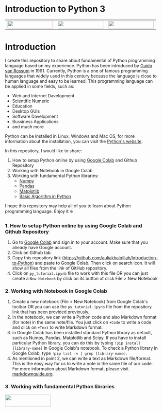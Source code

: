 # Introduction to Python 3
|  |  |  |
|:----:|:----:|:----:|
| [<img align="center" width="150" height="25" src="https://colab.research.google.com/assets/colab-badge.svg">](https://colab.research.google.com/notebooks/intro.ipynb?utm_source=scs-index) | [<img align="center" width="150" height="25" src="https://img.shields.io/badge/Made%20with-Jupyter-orange?style=for-the-badge&logo=Jupyter">](https://jupyter.org/try) | [<img align="center" width="150" height="25" src="http://ForTheBadge.com/images/badges/made-with-python.svg">](https://www.python.org/) |


# Introduction
I create this repository to share about fundamental of Python programming language based on my experience. Python has been introduced by [Guido van Rossum](https://en.wikipedia.org/wiki/Guido_van_Rossum) in 1991. Currently, Python is a one of famous programming languages that widely used in this century because the language is close to human language and easy to be learned. This programming language can be applied in some fields, such as:

- Web and Internet Davelopment
- Scientific Numeric
- Education
- Desktop GUIs
- Software Davelopment
- Bussiness Applications
- and much more

Python can be installed in Linux, Windows and Mac OS, for more information about the installation, you can visit the [Python's website](https://www.python.org/downloads/).

In this repository, I would like to share:

1. How to setup Python online by using [Google Colab](https://colab.research.google.com/notebooks/intro.ipynb) and Github Repository
2. Working with Notebook in Google Colab
3. Working with fundamental Python libraries:
   - [Numpy](https://numpy.org/)
   - [Pandas](https://pandas.pydata.org/)
   - [Matplotlib](https://matplotlib.org/)
   - [Basic Algorithm in Python](https://render.githubusercontent.com/view/ipynb?color_mode=light&commit=8922ccc9d479b29054fdcc1815bf3f35981fbeb8&enc_url=68747470733a2f2f7261772e67697468756275736572636f6e74656e742e636f6d2f61756c69616b68616c71696c6c61682f496e74726f64756374696f6e2d746f2d507974686f6e2f383932326363633964343739623239303534666463633138313562663366333539383166626562382f70795f7475746f7269616c2e6970796e62&nwo=auliakhalqillah%2FIntroduction-to-Python&path=py_tutorial.ipynb&repository_id=372004306&repository_type=Repository#4.-Basic-Algorithm-in-Python)

I hope this repository may help all of you to learn about Python programming language. Enjoy it :coffee:

### 1. How to setup Python online by using Google Colab and Github Repository

1. Go to [Google Colab](https://colab.research.google.com/notebooks/intro.ipynb) and sign in to your account. Make sure that you already have Google account.
2. Click on Github tab.
3. Copy this repository link (https://github.com/auliakhalqillah/Introduction-to-Python) and paste to Google Colab. Then click on search icon. It will show all files from the link of GitHub repository.
4. Click on `py_tutorial.ipynb` file to work with this file OR you can just create a `New Notebook` by click on its button of click File > New Notebook

### 2. Working with Notebook in Google Colab

1. Create a new notebook (File > New Notebook) from Google Colab's toolbar OR you can use the `py_tutorial.ipynb` file from the repository link that has been provided previously.
2. In the notebook, we can write a Python code and also Markdown format (for note) in the same note/file. You just click on `+Code` to write a code and click on `+Text` to write Markdown format.
3. In Google Colab has been installed standard Python library as default, such as Numpy, Pandas, Matplotlib and Scipy. If you have to install particular Python library, you can do this by typing `!pip install [library-name]` in Google Colab's notebook. To check a Python library in Google Colab, type `!pip list -v | grep [library-name]`.
4. As mentioned in point 2, we can write a text as Markdown file/format. This is the easy way for us to write a note in the same file of our code. For more information about Markdown format, please visit [markdownguide.org](https://www.markdownguide.org/basic-syntax/).

### 3. Working with fundamental Python libraries

[<img align="center" width="150" height="40" src="https://img.shields.io/badge/Visit-Here-blue">](https://github.com/auliakhalqillah/Introduction-to-Python/blob/main/py_tutorial.ipynb)

   
   
   
   
  

   
   
 



